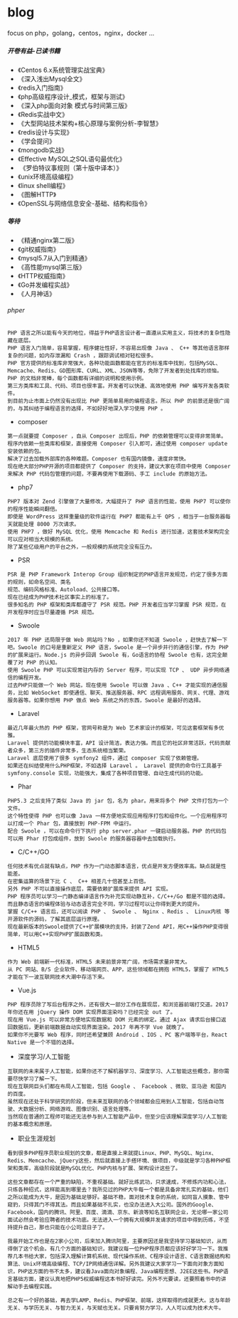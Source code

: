 # blog

focus on php，golang，centos，nginx，docker ...

##### 开卷有益-已读书籍

 - 《Centos 6.x系统管理实战宝典》
 - 《深入浅出Mysql全文》
 - 《redis入门指南》
 - 《php高级程序设计_模式，框架与测试》
 - 《深入php面向对象 模式与时间第三版》
 - 《Redis实战中文》
 - 《大型网站技术架构+核心原理与案例分析-李智慧》
 - 《redis设计与实现》
 - 《学会提问》
 - 《mongodb实战》
 - 《Effective MySQL之SQL语句最优化》
 -  《罗伯特议事规则（第十版中译本）》
 - 《unix环境高级编程》
 - 《linux shell编程》
 - 《图解HTTP》
 - 《OpenSSL与网络信息安全-基础、结构和指令》
 
 ##### 等待

 - 《精通nginx第二版》
 - 《git权威指南》
 - 《mysql5.7从入门到精通》
 - 《高性能mysql第三版》
 - 《HTTP权威指南》
 - 《Go并发编程实战》
 - 《人月神话》


###### phper
```
PHP 语言之所以能有今天的地位，得益于PHP语言设计者一直遵从实用主义，将技术的复杂性隐藏在底层。
PHP 语言入门简单，容易掌握，程序健壮性好，不容易出现像 Java 、 C++ 等其他语言那样复杂的问题，如内存泄漏和 Crash ，跟踪调试相对轻松很多。
PHP 官方提供的标准库非常强大，各种功能函数都能在官方的标准库中找到，包括MySQL、Memcache、Redis、GD图形库、CURL、XML、JSON等等，免除了开发者到处找库的烦恼。PHP 的文档非常棒，每个函数都有详细的说明和使用示例。
第三方类库和工具、代码、项目也很丰富。开发者可以快速、高效地使用 PHP 编写开发各类软件。
到目前为止市面上仍然没有出现比 PHP 更简单易用的编程语言。所以 PHP 的前景还是很广阔的，与其纠结于编程语言的选择，不如好好地深入学习使用 PHP 。
```

- composer
```
第一点就要提 Composer ，自从 Composer 出现后，PHP 的依赖管理可以变得非常简单。
程序内依赖一些类库和框架，直接使用 Composer 引入即可，通过使用 composer update 安装依赖的包。
解决了过去加载外部库的各种难题。Composer 也有国内镜像，速度非常快。
现在绝大部分PHP开源的项目都提供了 Composer 的支持，建议大家在项目中使用 Composer 来解决 PHP 代码包管理的问题，不要再使用下载源码、手工 include 的原始方法。
```

- php7
```
PHP7 版本对 Zend 引擎做了大量修改，大幅提升了 PHP 语言的性能，使用 PHP7 可以使你的程序性能瞬间翻倍。
即使是 WordPress 这样重量级的软件运行在 PHP7 都能有上千 QPS ，相当于一台服务器每天就能处理 8000 万次请求。
使用 PHP7 ，做好 MySQL 优化，使用 Memcache 和 Redis 进行加速，这套技术架构完全可以应对相当大规模的系统。
除了某些亿级用户的平台之外，一般规模的系统完全没有压力。
```

- PSR
```
PSR 是 PHP Framework Interop Group 组织制定的PHP语言开发规范，约定了很多方面的规则，如命名空间、类名
规范、编码风格标准、Autoload、公共接口等。
现在已经成为PHP技术社区事实上的标准了。
很多知名的 PHP 框架和类库都遵守了 PSR 规范。PHP 开发者应当学习掌握 PSR 规范，在开发程序时应当尽量遵循 PSR 规范。
```

- Swoole
```
2017 年 PHP 还局限于做 Web 网站吗？No ，如果你还不知道 Swoole ，赶快去了解一下吧。Swoole 的口号是重新定义 PHP 语言，Swoole 是一个异步并行的通信引擎，作为 PHP 的扩展来运行。Node.js 的异步回调 Swoole 有，Go语言的协程 Swoole 也有，这完全颠覆了对 PHP 的认知。
使用 Swoole PHP 可以实现常驻内存的 Server 程序，可以实现 TCP 、 UDP 异步网络通信的编程开发。
过去PHP只能做一个 Web 网站，现在使用 Swoole 可以做 Java 、C++ 才能实现的通信服务，比如 WebSocket 即使通信、聊天、推送服务器、RPC 远程调用服务、网关、代理、游戏服务器等。如果你想用 PHP 做点 Web 系统之外的东西，Swoole 是最好的选择。
```

- Laravel
```
最近几年最火热的 PHP 框架，官网号称是为 Web 艺术家设计的框架，可见这套框架有多优雅。
Laravel 提供的功能模块丰富，API 设计简洁，表达力强。而且它的社区非常活跃，代码贡献者众多，第三方的插件非常多，生态系统相当繁荣。 
Laravel 底层使用了很多 symfony2 组件，通过 composer 实现了依赖管理。
如果还在纠结使用什么PHP框架，不如选择 Laravel 。 Laravel 提供的命令行工具基于 symfony.console 实现，功能强大，集成了各种项目管理、自动生成代码的功能。
```

- Phar
```
PHP5.3 之后支持了类似 Java 的 jar 包，名为 phar。用来将多个 PHP 文件打包为一个文件。
这个特性使得 PHP 也可以像 Java 一样方便地实现应用程序打包和组件化。一个应用程序可以打成一个 Phar 包，直接放到 PHP-FPM 中运行。
配合 Swoole ，可以在命令行下执行 php server.phar 一键启动服务器。PHP 的代码包可以用 Phar 打包成组件，放到 Swoole 的服务器容器中去加载执行。
```

- C/C++/GO
```
任何技术有优点就有缺点，PHP 作为一门动态脚本语言，优点是开发方便效率高。缺点就是性能差。
在密集运算的场景下比 C 、 C++ 相差几十倍甚至上百倍。
另外 PHP 不可以直接操作底层，需要依赖扩展库来提供 API 实现。
PHP 程序员可以学习一门静态编译语言作为补充实现动静互补，C/C++/Go 都是不错的选择。
而且静态语言的编程体验与动态语言完全不同，学习过程可以让你得到更大的提升。
掌握 C/C++ 语言后，还可以阅读 PHP 、 Swoole 、 Nginx 、Redis 、 Linux内核 等开源软件的源码，了解其底层运行原理。
现在最新版本的Swoole提供了C++扩展模块的支持，封装了Zend API，用C++操作PHP变得很简单，可以用C++实现PHP扩展函数和类。
```

- HTML5
```
作为 Web 前端新一代标准，HTML5 未来前景非常广阔，市场需求量非常大。
从 PC 网站、B/S 企业软件、移动端网页、APP，这些领域都在拥抱 HTML5，掌握了 HTML5 才能在下一波互联网技术大潮中存活下来。
```

- Vue.js
```
PHP 程序员除了写后台程序之外，还有很大一部分工作在展现层，和浏览器前端打交道。2017 年你还在用 jQuery 操作 DOM 实现界面渲染吗？已经完全 out 了。
现在用 Vue.js 可以非常方便地实现数据和 DOM 元素的绑定。通过 Ajax 请求后台接口返回数据后，更新前端数据自动实现界面渲染。2017 年再不学 Vue 就晚了。
如果你不光要写 Web 程序，同时还希望兼顾 Android 、IOS 、PC 客户端等平台，React Native 是一个不错的选择。
```

- 深度学习/人工智能
```
互联网的未来属于人工智能，如果你还不了解机器学习、深度学习、人工智能这些概念，那你需要尽快学习了解一下。
现在互联网巨头们都在布局人工智能，包括 Google 、 Facebook 、微软、亚马逊 和国内的百度。
虽然现在还处于科学研究的阶段，但未来互联网的各个领域都会应用到人工智能，包括自动驾驶、大数据分析、网络游戏、图像识别、语言处理等。
当然现在普通的工程师可能还无法参与到人工智能产品中，但至少应该理解深度学习/人工智能的基本概念和原理。
```

- 职业生涯规划
```
看到很多PHP程序员职业规划的文章，都是直接上来就提Linux、PHP、MySQL、Nginx、Redis、Memcache、jQuery这些，然后就直接上手搭环境、做项目，中级就是学习各种PHP框架和类库，高级阶段就是MySQL优化、PHP内核与扩展、架构设计这些了。

这些文章都存在一个严重的缺陷，不重视基础。就好比练武功，只求速成，不修炼内功和心法，只练各种招式，这样能高到哪里去？我所见过的PHP大牛每一个都是具备非常扎实的基础，他们之所以能成为大牛，是因为基础足够好。基础不稳，面对技术复杂的系统，如同盲人摸象、管中窥豹，只得其门不得其法。而且如果基础不扎实，也没办法进入大公司。国外的Google、Facebook，国内的腾讯、阿里、百度、滴滴、京东、新浪等知名互联网企业，无论哪一家公司面试必然会考验应聘者的技术功底。无法进入一个拥有大规模并发请求的项目中得到历练，不坚持提升自己，那也只能在小公司混日子了。

我最开始工作也是在2家小公司，后来加入腾讯阿里，主要原因还是我坚持学习基础知识，从而得倒了这个机会。有几个方面的基础知识，我建议每一位PHP程序员都应该好好学习一下。我推荐几本书给大家，包括深入理解计算机系统、现代操作系统、C程序设计语言、C语言数据结构和算法、Unix环境高级编程、TCP/IP网络通信详解。另外我建议大家学习一下面向对象方面知识，PHP这方面的书不太多，建议看Java面向对象编程、Java编程思想、J2EE这些书。PHP语言基础方面，建议认真地把PHP5权威编程这本书好好读完。另外不光要读，还要照着书中的讲解动手去编程实践。

总之有一个好的基础，再去学LAMP、Redis、PHP框架、前端，这样取得的成就更大。这与年龄无关、与学历无关、与智力无关，与天赋也无关。只要肯努力学习，人人可以成为技术大牛。
```
